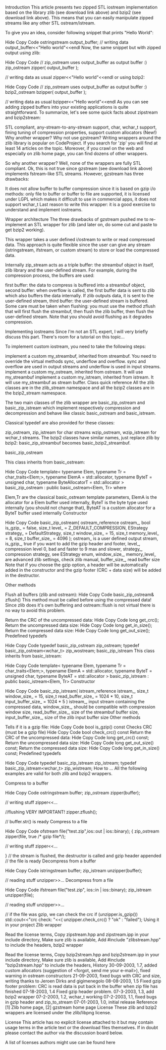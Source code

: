 Introduction
This article presents two zipped STL iostream implementation based on the library zlib (see download link above) and bzip2 (see download link above). This means that you can easily manipulate zipped streams like any other STL ostream/istream.

To give you an idea, consider following snippet that prints "Hello World":

Hide   Copy Code
ostringstream output_buffer;
// writing data
output_buffer<<"Hello world"<<endl 
Now, the same snippet but with zipped output using zlib:

Hide   Copy Code
// zip_ostream uses output_buffer as output buffer :)
zip_ostream zipper( output_buffer );

// writing data as usual
zipper<<"Hello world"<<endl 
or using bzip2:

Hide   Copy Code
// zip_ostream uses output_buffer as output buffer :)
bzip2_ostream bzipper( output_buffer );

// writing data as usual
bzipper<<"Hello world"<<endl 
As you can see adding zipped buffers into your existing applications is quite straightforward. To summarize, let's see some quick facts about zipstream and bzip2stream:

STL compliant,
any-stream-to-any-stream support,
char, wchar_t support,
fining tuning of compression properties,
support custom allocators (New!)
Why another wrapper? Why not use gzstream?
Writing wrappers around the zlib library is popular on CodeProject. If you search for 'zip' you will find at least 14 articles on the topic. Moreover, if you crawl on the web and especially on zlib home page, you can find dozens of other wrappers.

So why another wrapper? Well, none of the wrappers are fully STL compliant. Ok, this is not true since gzstream (see download link above) implements fstream-like STL streams. However, gzstream has three drawbacks:

It does not allow buffer to buffer compression since it is based on gzip i/o methods: only file to buffer or buffer to file are supported,
it is licensed under LGPL which makes it difficult to use in commercial apps,
it does not support wchar_t
Last reason to write this wrapper: it is a good exercise to understand and implement iostreams.

Wrapper architecture
The three drawbacks of gzstream pushed me to re-implement an STL wrapper for zlib (and later on, do some cut and paste to get bzip2 working).

This wrapper takes a user defined i/ostream to write or read compressed data. This approach is quite flexible since the user can give any stream (istringstream, ifstream, or custom stream) to store or load the compressed data.

Internally zip_stream acts as a triple buffer: the streambuf object in itself, zlib library and the user-defined stream. For example, during the compression process, the buffers are used:

first buffer: the data to compress is buffered into a streambuf object,
second buffer: when overflow is called, the first buffer data is sent to zlib which also buffers the data internally. If zlib outputs data, it is sent to the user-defined stream,
third buffer: the user-defined stream is buffered.
Some care must be taken when flushing: you must use the method zflush that will first flush the streambuf, then flush the zlib buffer, then flush the user-defined stream. Note that you should avoid flushing as it degrades compression.

Implementing iostreams
Since I'm not an STL expert, I will very briefly discuss this part. There's room for a tutorial on this topic...

To implement custom iostream, you need to take the following steps:

implement a custom my_streambuf, inherited from streambuf. You need to override the virtual methods sync, underflow and overflow. sync and overflow are used in output streams and underflow is used in input streams.
implement a custom my_ostream, inherited from ostream. It will use my_streambuf
implement a custom my_istream, inherited from istream. It will use my_streambuf as stream buffer.
Class quick reference
All the zlib classes are in the zlib_stream namespace and all the bzip2 classes are in the bzip2_stream namespace.

The two main classes of the zlib wrapper are basic_zip_ostream and basic_zip_istream which implement respectively compression and decompression and behave like classic basic_ostream and basic_istream.

Classical typedef are also provided for these classes:

zip_ostream, zip_istream for char streams
wzip_ostream, wzip_istream for wchar_t streams.
The bzip2 classes have similar names, just replace zlib by bzip2: basic_zip_streambuf becomes basic_bzip2_streambuf.

basic_zip_ostream

This class inherits from basic_ostream:

Hide   Copy Code
template<
    typename Elem, 
    typename Tr = char_traits<Elem;>,
    typename ElemA = std::allocator<Elem>,
    typename ByteT = unsigned char,
    typename ByteAllocatorT = std::allocator<ByteT> 
    >
basic_zip_ostream : public basic_ostream<Elem, Tr>
where

Elem,Tr are the classical basic_ostream template parameters,
ElemA is the allocator for a Elem buffer used internally,
ByteT is the byte type used internally (you should not change that),
ByteAT is a custom allocator for a ByteT buffer used internally
Constructor

Hide   Copy Code
basic_zip_ostream( 
    ostream_reference ostream_, 
    bool is_gzip_ = false,
    size_t level_ = Z_DEFAULT_COMPRESSION,
    EStrategy strategy_ = DefaultStrategy,
    size_t window_size_ = 15,
    size_t memory_level_ = 8,
    size_t buffer_size_ = 4096
);
ostream_ is a user defined output stream,
is_gzip_, true if you want to add the gzip header and footer,
level_, compression level 0, bad and faster to 9 max and slower,
strategy_, compression strategy, see EStrategy enum,
window_size_, memory_level_ are advanced zlib settings, check zlib manual,
buffer_size_, read buffer size
Note that if you choose the gzip option, a header will be automatically added in the constructor and the gzip footer (CRC + data size) will be added in the destructor.

Other methods

Flush all buffers (zlib and ostream):
Hide   Copy Code
basic_zip_ostream& zflush()
This method must be called before using the compressed data! Since zlib does it's own buffering and ostream::flush is not virtual there is no way to avoid this problem.

Return the CRC of the uncompressed data:
Hide   Copy Code
long get_crc();
Return the uncompressed data size:
Hide   Copy Code
long get_in_size();
Return the compressed data size:
Hide   Copy Code
long get_out_size();
Predefined typedefs

Hide   Copy Code
typedef basic_zip_ostream<char> zip_ostream;
typedef basic_zip_ostream<wchar_t> zip_wostream;
basic_zip_istream
This class inherits from basic_istream:

Hide   Copy Code
template<
    typename Elem, 
    typename Tr = char_traits<Elem;>,
    typename ElemA = std::allocator<Elem>,
    typename ByteT = unsigned char,
    typename ByteAT = std::allocator<ByteT> 
    >
basic_zip_istream : public basic_istream<Elem, Tr>
Constructor

Hide   Copy Code
basic_zip_istream( 
    istream_reference istream_, 
    size_t window_size_ = 15,
    size_t read_buffer_size_ = 1024 * 10,
    size_t input_buffer_size_ = 1024 * 5
)
istream_, input stream containing the compressed data,
window_size_, should be compatible with compression window size,
read_buffer_size_, size of the streambuf buffer size,
input_buffer_size_, size of the zlib input buffer size
Other methods

Tells if it is a gzip file:
Hide   Copy Code
bool is_gzip() const
Checks CRC (must be a gzip file)
Hide   Copy Code
bool check_crc() const
Return the CRC of the uncompressed data:
Hide   Copy Code
long get_crc() const;
Return the uncompressed data size:
Hide   Copy Code
long get_out_size() const;
Return the compressed data size:
Hide   Copy Code
long get_in_size() const;
Predefined typedefs

Hide   Copy Code
typedef basic_zip_istream<char> zip_istream;
typedef basic_zip_istream<wchar_t> zip_wistream;
How to ...
All the following examples are valid for both zlib and bzip2 wrappers.

Compress to a buffer

Hide   Copy Code
ostringstream buffer;
zip_ostream zipper(buffer);

// writing stuff
zipper<<...

//flushing VERY IMPORTANT!
zipper.zflush();

// buffer.str() is ready
Compress to a file

Hide   Copy Code
ofstream file("test.zip",ios::out | ios::binary);
{
zip_ostream zipper(file, true /* gzip file*/);

// writing stuff
zipper<<...

} // the stream is flushed, the destructor is called and gzip header appended
// the file is ready
Decompress from a buffer

Hide   Copy Code
istringstream buffer;
zip_istream unzipper(buffer);

// reading stuff
unzipper>>...
Decompress from a file

Hide   Copy Code
ifstream file("test.zip", ios::in | ios::binary);
zip_istream unzipper(file);

// reading stuff
unzipper>>...

// if the file was gzip, we can check the crc
if (unzipper.is_gzip())
    std::cout<<"crc check: "<<( unzipper.check_crc() ? "ok" : "failed");
Using it in your project
Zlib wrapper

Read the license terms,
Copy zipstream.hpp and zipstream.ipp in your include directory,
Make sure zlib is available,
Add #include "zlibstream.hpp" to include the headers,
bzip2 wrapper

Read the license terms,
Copy bzip2stream.hpp and bzip2stream.ipp in your include directory,
Make sure zlib is available,
Add #include "bzip2stream.hpp" to include the headers,
History
30-09-2003, 1.7, added custom allocators (suggestion of <forgot, send me your e-mail>), fixed warning in ostream constructors
21-09-2003, fixed bugs with CRC and size, writing thanks to Jeroen Dirks and gigimenegolo
08-08-2003, 1.5
Fixed gzip footer problem: CRC is read
data is put back in the buffer when zip file has finished
07-18-2003, 1.4 Fixed gzip header problem.
07-3-2003, 1.3, add bzip2 wrapper
07-2-2003, 1.2, wchar_t working
07-2-2003, 1.1, fixed bugs in gzip header and zip_to_stream
07-01-2003, 1.0, initial release
Reference
[1] Zlib home page,
[2] gzstream home page
License
These zlib and bzip2 wrappers are licensed under the zlib/libpng license.


License
This article has no explicit license attached to it but may contain usage terms in the article text or the download files themselves. If in doubt please contact the author via the discussion board below.

A list of licenses authors might use can be found here
